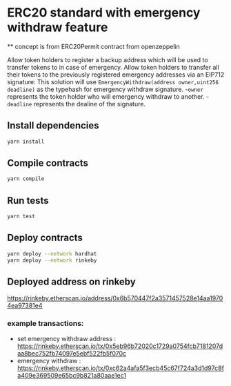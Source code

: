 # ERC20 standard with emergency withdraw feature

** concept is from ERC20Permit contract from openzeppelin

Allow token holders to register a backup address which will be used to transfer tokens to in case of emergency.
Allow token holders to transfer all their tokens to the previously registered emergency addresses via an EIP712 signature:
This solution will use `EmergencyWithdraw(address owner,uint256 deadline)` as the typehash for emergency withdraw signature.
-`owner` represents the token holder who will emergency withdraw to another.
-`deadline` represents the dealine of the signature.

## Install dependencies

```sh
yarn install
```

## Compile contracts

```sh
yarn compile
```

## Run tests

```sh
yarn test
```

## Deploy contracts

```sh
yarn deploy --network hardhat
yarn deploy --network rinkeby
```

## Deployed address on rinkeby

https://rinkeby.etherscan.io/address/0x6b570447f2a3571457528e14aa19704ea97381e4

### example transactions:

- set emergency withdraw address : https://rinkeby.etherscan.io/tx/0x5eb96b72020c1729a0754fcb7181207daa8bec752fb74097e5ebf522fb5f070c
- emergency withdraw : https://rinkeby.etherscan.io/tx/0xc62a4afa5f3ecb45c67f724a3d1d97c8fa409e369509e65bc9b821a80aae1ec1
